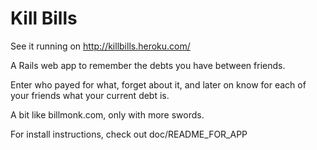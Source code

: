 Kill Bills
==========

See it running on http://killbills.heroku.com/

A Rails web app to remember the debts you have between friends.

Enter who payed for what, forget about it, and later on know for each of your friends what your current debt is.

A bit like billmonk.com, only with more swords.

For install instructions, check out doc/README_FOR_APP
